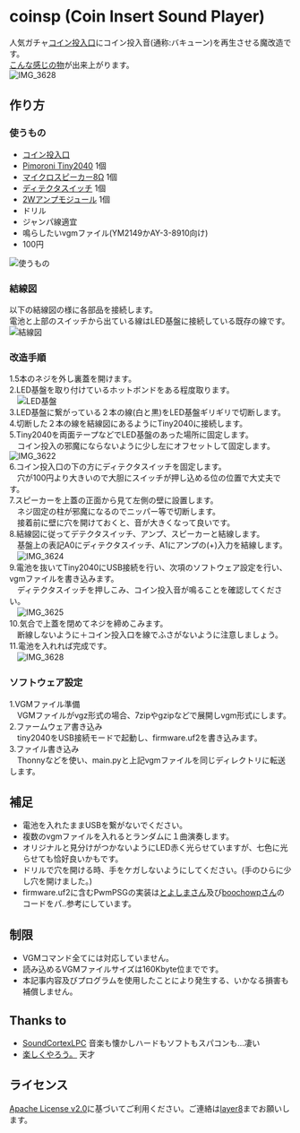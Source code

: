 # coinsp (Coin Insert Sound Player)
人気ガチャ[コイン投入口](https://tama-kyu.com/lineup/cointounyuguchi/)にコイン投入音(通称:バキューン)を再生させる魔改造です。<br>
[こんな感じの物](https://twitter.com/layer812/status/1565692875064885248)が出来上がります。<br>
![IMG_3628](https://user-images.githubusercontent.com/111331376/190154078-3bc946c0-95fe-468a-ac1c-b80aed325abc.jpg)

## 作り方
### 使うもの
 - [コイン投入口](https://tama-kyu.com/lineup/cointounyuguchi/)
 - [Pimoroni Tiny2040](https://www.switch-science.com/catalog/7615/) 1個
 - [マイクロスピーカー8Ω](https://akizukidenshi.com/catalog/g/gP-12494/) 1個
 - [ディテクタスイッチ](https://akizukidenshi.com/catalog/g/gP-05031/) 1個
 - [2Wアンプモジュール](https://akizukidenshi.com/catalog/g/gK-08217/) 1個
 - ドリル
 - ジャンパ線適宜
 - 鳴らしたいvgmファイル(YM2149かAY-3-8910向け)
 - 100円

![使うもの](https://user-images.githubusercontent.com/111331376/190069098-7a068b2d-af8c-4e2d-89e0-dc66c8c74091.jpg)

### 結線図
以下の結線図の様に各部品を接続します。<br>
電池と上部のスイッチから出ている線はLED基盤に接続している既存の線です。<br>
 ![結線図](https://user-images.githubusercontent.com/111331376/190074215-4a93f07b-73cc-4cb4-85f6-fa01eee383dd.png)

### 改造手順
1.5本のネジを外し裏蓋を開けます。<br>
2.LED基盤を取り付けているホットボンドをある程度取ります。<br>
　![LED基盤](https://user-images.githubusercontent.com/111331376/190109123-f75c9168-653e-4abd-863b-73fe9be7536d.jpg)<br>
3.LED基盤に繋がっている２本の線(白と黒)をLED基盤ギリギリで切断します。<br>
4.切断した２本の線を結線図にあるようにTiny2040に接続します。<br>
5.Tiny2040を両面テープなどでLED基盤のあった場所に固定します。<br>
　コイン投入の邪魔にならないように少し左にオフセットして固定します。<br>
  ![IMG_3622](https://user-images.githubusercontent.com/111331376/190109795-620534e2-a48e-4b2b-9829-e7cd04a98db7.jpg)<br>
6.コイン投入口の下の方にディテクタスイッチを固定します。<br>
　穴が100円より大きいので大胆にスイッチが押し込める位の位置で大丈夫です。<br>
7.スピーカーを上蓋の正面から見て左側の壁に設置します。<br>
　ネジ固定の柱が邪魔になるのでニッパー等で切断します。<br>
　接着前に壁に穴を開けておくと、音が大きくなって良いです。<br>
8.結線図に従ってデテクタスイッチ、アンプ、スピーカーと結線します。<br>
　基盤上の表記A0にディテクタスイッチ、A1にアンプの(+)入力を結線します。<br>
　![IMG_3624](https://user-images.githubusercontent.com/111331376/190153688-288163e2-1fc0-4d44-a961-430d5d3d11b7.jpg)<br>
9.電池を抜いてTiny2040にUSB接続を行い、次項のソフトウェア設定を行い、vgmファイルを書き込みます。<br>
　ディテクタスイッチを押しこみ、コイン投入音が鳴ることを確認してください。<br>
　![IMG_3625](https://user-images.githubusercontent.com/111331376/190153878-a7d630c2-76dd-4cab-997b-037cf14b8a6a.jpg)<br>
10.気合で上蓋を閉めてネジを締めこみます。<br>
　断線しないように＋コイン投入口を線でふさがないように注意しましょう。<br>
11.電池を入れれば完成です。<br>
　![IMG_3628](https://user-images.githubusercontent.com/111331376/190154078-3bc946c0-95fe-468a-ac1c-b80aed325abc.jpg)<br>

### ソフトウェア設定
1.VGMファイル準備<br>
　VGMファイルがvgz形式の場合、7zipやgzipなどで展開しvgm形式にします。<br>
2.ファームウェア書き込み<br>
　tiny2040をUSB接続モードで起動し、firmware.uf2を書き込みます。<br>
3.ファイル書き込み<br>
　Thonnyなどを使い、main.pyと上記vgmファイルを同じディレクトリに転送します。<br>

## 補足
 - 電池を入れたままUSBを繋がないでください。
 - 複数のvgmファイルを入れるとランダムに１曲演奏します。
 - オリジナルと見分けがつかないようにLED赤く光らせていますが、七色に光らせても恰好良いかもです。
 - ドリルで穴を開ける時、手をケガしないようにしてください。(手のひらに少し穴を開けました。)
 - firmware.uf2に含むPwmPSGの実装は[とよしまさん](https://twitter.com/toyoshim)及び[boochowpさん](https://twitter.com/boochowp)のコードをパ..参考にしています。

## 制限
 - VGMコマンド全てには対応していません。
 - 読み込めるVGMファイルサイズは160Kbyte位までです。
 - 本記事内容及びプログラムを使用したことにより発生する、いかなる損害も補償しません。

## Thanks to
 - [SoundCortexLPC](https://github.com/toyoshim/SoundCortexLPC) 音楽も懐かしハードもソフトもスパコンも...凄い
 - [楽しくやろう。](https://blog.boochow.com/) 天才

## ライセンス
 [Apache License v2.0](http://www.apache.org/licenses/LICENSE-2.0)に基づいてご利用ください。ご連絡は[layer8](https://twitter.com/layer812)までお願いします。
